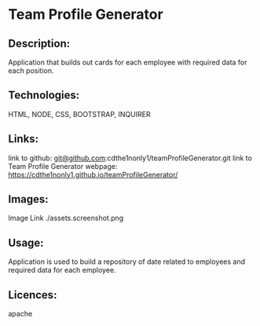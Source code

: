 <!DOCTYPE md>
# Team Profile Generator

## Description:
Application that builds out cards for each employee with required data for each position.


## Technologies:
HTML, NODE, CSS, BOOTSTRAP, INQUIRER

## Links:

link to github: git@github.com:cdthe1nonly1/teamProfileGenerator.git
link to Team Profile Generator webpage: https://cdthe1nonly1.github.io/teamProfileGenerator/

## Images:

Image Link ./assets.screenshot.png

## Usage:

Application is used to build a repository of date related to employees and required data for each employee.

## Licences:

apache